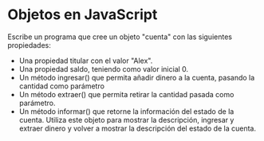 # Objetos en JavaScript

Escribe un programa que cree un objeto "cuenta" con las siguientes propiedades:
- Una propiedad titular con el valor "Alex".
- Una propiedad saldo, teniendo como valor inicial 0.
- Un método ingresar() que permita añadir dinero a la cuenta, pasando la
cantidad como parámetro
- Un método extraer() que permita retirar la cantidad pasada como
parámetro.
- Un método informar() que retorne la información del estado de la cuenta.
Utiliza este objeto para mostrar la descripción, ingresar y extraer dinero y volver a
mostrar la descripción del estado de la cuenta.
